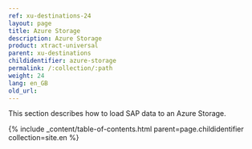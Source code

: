```yaml
---
ref: xu-destinations-24
layout: page
title: Azure Storage
description: Azure Storage
product: xtract-universal
parent: xu-destinations
childidentifier: azure-storage
permalink: /:collection/:path
weight: 24
lang: en_GB
old_url: 
---
```


This section describes how to load SAP data to an Azure Storage. 

{% include _content/table-of-contents.html parent=page.childidentifier collection=site.en %}

